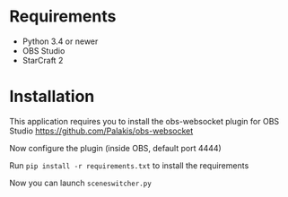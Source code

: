 # Requirements

- Python 3.4 or newer
- OBS Studio
- StarCraft 2

# Installation

This application requires you to install the obs-websocket plugin for OBS Studio
https://github.com/Palakis/obs-websocket

Now configure the plugin (inside OBS, default port 4444) 

Run `pip install -r requirements.txt` to install the requirements

Now you can launch `sceneswitcher.py`